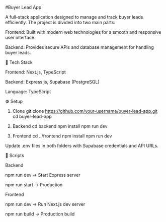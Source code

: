 #Buyer Lead App

A full-stack application designed to manage and track buyer leads efficiently. The project is divided into two main parts:

Frontend: Built with modern web technologies for a smooth and responsive user interface.

Backend: Provides secure APIs and database management for handling buyer leads.

🚀 Tech Stack

Frontend: Next.js, TypeScript

Backend: Express.js, Supabase (PostgreSQL)

Language: TypeScript

⚙️ Setup
1. Clone
git clone https://github.com/your-username/buyer-lead-app.git
cd buyer-lead-app

2. Backend
cd backend
npm install
npm run dev

3. Frontend
cd ../frontend
npm install
npm run dev


Update .env files in both folders with Supabase credentials and API URLs.

📌 Scripts

Backend

npm run dev → Start Express server

npm run start → Production

Frontend

npm run dev → Run Next.js dev server

npm run build → Production build

